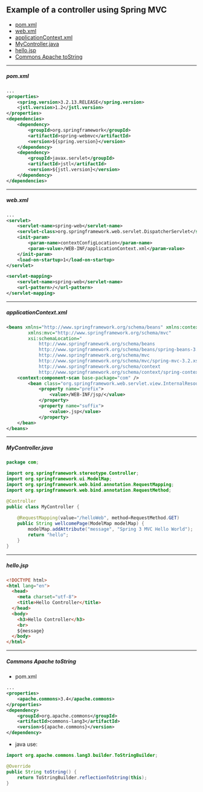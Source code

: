 ## Example of a controller using Spring MVC 
* [pom.xml](#pomxml) 
* [web.xml](#webxml) 
* [applicationContext.xml](#applicationcontextxml) 
* [MyController.java](#mycontrollerjava) 
* [hello.jsp](#hellojsp)  
* [Commons Apache toString](#commons-apache-tostring) 


***
##### pom.xml
```xml
...
<properties>
	<spring.version>3.2.13.RELEASE</spring.version>
	<jstl.version>1.2</jstl.version>
</properties>
<dependencies>
	<dependency>
		<groupId>org.springframework</groupId>
		<artifactId>spring-webmvc</artifactId>
		<version>${spring.version}</version>
	</dependency>
	<dependency>
		<groupId>javax.servlet</groupId>
		<artifactId>jstl</artifactId>
		<version>${jstl.version}</version>
	</dependency>  
</dependencies>
```
***
 
##### web.xml  
```xml
...
<servlet>
	<servlet-name>spring-web</servlet-name>
	<servlet-class>org.springframework.web.servlet.DispatcherServlet</servlet-class>
	<init-param>
		<param-name>contextConfigLocation</param-name>
		<param-value>/WEB-INF/applicationContext.xml</param-value>
	</init-param>		
	<load-on-startup>1</load-on-startup>
</servlet>

<servlet-mapping>
	<servlet-name>spring-web</servlet-name>
	<url-pattern>/</url-pattern>
</servlet-mapping>
```
***

##### applicationContext.xml  
```xml
<beans xmlns="http://www.springframework.org/schema/beans" xmlns:context="http://www.springframework.org/schema/context" xmlns:xsi="http://www.w3.org/2001/XMLSchema-instance"
		xmlns:mvc="http://www.springframework.org/schema/mvc"
		xsi:schemaLocation="
	        http://www.springframework.org/schema/beans     
        	http://www.springframework.org/schema/beans/spring-beans-3.2.xsd
	        http://www.springframework.org/schema/mvc 
        	http://www.springframework.org/schema/mvc/spring-mvc-3.2.xsd
	        http://www.springframework.org/schema/context 
        	http://www.springframework.org/schema/context/spring-context-3.2.xsd">
	<context:component-scan base-package="com" />
        <bean class="org.springframework.web.servlet.view.InternalResourceViewResolver">
        	<property name="prefix">
        		<value>/WEB-INF/jsp/</value>
        	</property>
        	<property name="suffix">
	        	<value>.jsp</value>
	        </property>
	</bean>
</beans>
```
***

##### MyController.java 
```java
package com;

import org.springframework.stereotype.Controller;
import org.springframework.ui.ModelMap;
import org.springframework.web.bind.annotation.RequestMapping;
import org.springframework.web.bind.annotation.RequestMethod;

@Controller
public class MyController {
	
	@RequestMapping(value="/helloWeb", method=RequestMethod.GET)
	public String wellcomePage(ModelMap modelMap) {
		modelMap.addAttribute("message", "Spring 3 MVC Hello World");
		return "hello";
	}	
}
```
***

##### hello.jsp
```html
<!DOCTYPE html>
<html lang="en">
  <head>
    <meta charset="utf-8">
    <title>Hello Controller</title>
  </head>
  <body>
    <h3>Hello Controller</h3>
    <br>
    ${message}
  </body>
</html>  
```

***
##### Commons Apache toString
* pom.xml
``` xml
...
<properties>
	<apache.commons>3.4</apache.commons>
</properties>
<dependency>
	<groupId>org.apache.commons</groupId>
	<artifactId>commons-lang3</artifactId>
	<version>${apache.commons}</version>
</dependency>	
```
* java use:
``` java
import org.apache.commons.lang3.builder.ToStringBuilder;

@Override
public String toString() {
	return ToStringBuilder.reflectionToString(this);
}
```
